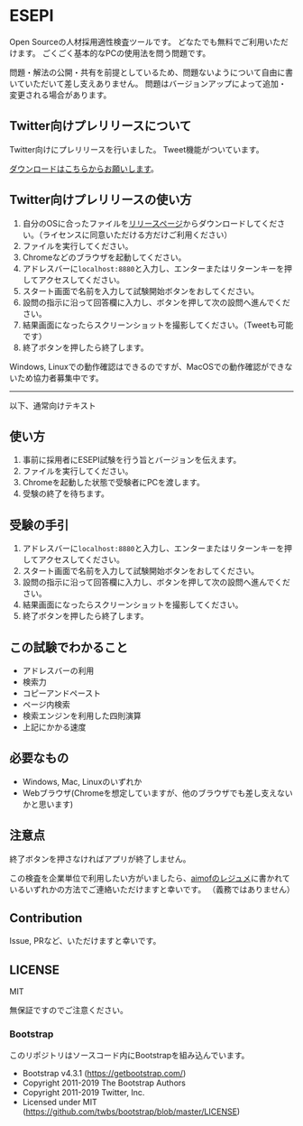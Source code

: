# ESEPI

Open Sourceの人材採用適性検査ツールです。
どなたでも無料でご利用いただけます。
ごくごく基本的なPCの使用法を問う問題です。

問題・解法の公開・共有を前提としているため、問題ないようについて自由に書いていただいて差し支えありません。
問題はバージョンアップによって追加・変更される場合があります。

## Twitter向けプレリリースについて

Twitter向けにプレリリースを行いました。
Tweet機能がついています。


[ダウンロードはこちらからお願いします](https://github.com/aimof/esepi/releases/tag/Twitter0.0.1)。

## Twitter向けプレリリースの使い方

1. 自分のOSに合ったファイルを[リリースページ](https://github.com/aimof/esepi/releases/tag/Twitter0.0.1)からダウンロードしてください。（ライセンスに同意いただける方だけご利用ください）
2. ファイルを実行してください。
3. Chromeなどのブラウザを起動してください。
4. アドレスバーに`localhost:8880`と入力し、エンターまたはリターンキーを押してアクセスしてください。
5. スタート画面で名前を入力して試験開始ボタンをおしてください。
6. 設問の指示に沿って回答欄に入力し、ボタンを押して次の設問へ進んでください。
7. 結果画面になったらスクリーンショットを撮影してください。（Tweetも可能です）
8. 終了ボタンを押したら終了します。

Windows, Linuxでの動作確認はできるのですが、MacOSでの動作確認ができないため協力者募集中です。

---

以下、通常向けテキスト

## 使い方

1. 事前に採用者にESEPI試験を行う旨とバージョンを伝えます。
2. ファイルを実行してください。
3. Chromeを起動した状態で受験者にPCを渡します。
4. 受験の終了を待ちます。

## 受験の手引

1. アドレスバーに`localhost:8880`と入力し、エンターまたはリターンキーを押してアクセスしてください。
2. スタート画面で名前を入力して試験開始ボタンをおしてください。
3. 設問の指示に沿って回答欄に入力し、ボタンを押して次の設問へ進んでください。
4. 結果画面になったらスクリーンショットを撮影してください。
5. 終了ボタンを押したら終了します。

## この試験でわかること

* アドレスバーの利用
* 検索力
* コピーアンドペースト
* ページ内検索
* 検索エンジンを利用した四則演算
* 上記にかかる速度

## 必要なもの

* Windows, Mac, Linuxのいずれか
* Webブラウザ(Chromeを想定していますが、他のブラウザでも差し支えないかと思います)

## 注意点

終了ボタンを押さなければアプリが終了しません。

この検査を企業単位で利用したい方がいましたら、[aimofのレジュメ](https://github.com/aimof/resume)に書かれているいずれかの方法でご連絡いただけますと幸いです。
（義務ではありません）

## Contribution

Issue, PRなど、いただけますと幸いです。

## LICENSE

MIT

無保証ですのでご注意ください。

### Bootstrap

このリポジトリはソースコード内にBootstrapを組み込んでいます。

 * Bootstrap v4.3.1 (https://getbootstrap.com/)
 * Copyright 2011-2019 The Bootstrap Authors
 * Copyright 2011-2019 Twitter, Inc.
 * Licensed under MIT (https://github.com/twbs/bootstrap/blob/master/LICENSE)